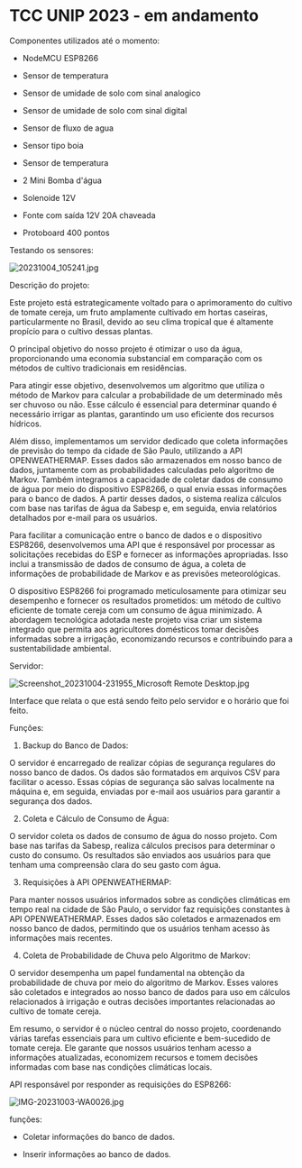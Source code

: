 # TCC UNIP 2023 - em andamento 
 
Componentes utilizados até o momento:

- NodeMCU ESP8266

- Sensor de temperatura

- Sensor de umidade de solo com sinal analogico
 
- Sensor de umidade de solo com sinal digital
 
- Sensor de fluxo de agua 

- Sensor tipo boia 

- Sensor de temperatura 

- 2 Mini Bomba d'água 

- Solenoide 12V

- Fonte com saída 12V 20A chaveada

- Protoboard 400 pontos

Testando os sensores:


![20231004_105241.jpg](https://github.com/anderson1610/Irrigacao-tomate-cereja/assets/74426791/2b29fcb9-ae13-4cda-b757-7a55c7468d10)


Descrição do projeto:

Este projeto está estrategicamente voltado para o aprimoramento do cultivo de tomate cereja, um fruto amplamente cultivado em hortas caseiras, particularmente no Brasil, devido ao seu clima tropical que é altamente propício para o cultivo dessas plantas.

O principal objetivo do nosso projeto é otimizar o uso da água, proporcionando uma economia substancial em comparação com os métodos de cultivo tradicionais em residências.

Para atingir esse objetivo, desenvolvemos um algoritmo que utiliza o método de Markov para calcular a probabilidade de um determinado mês ser chuvoso ou não. Esse cálculo é essencial para determinar quando é necessário irrigar as plantas, garantindo um uso eficiente dos recursos hídricos.

Além disso, implementamos um servidor dedicado que coleta informações de previsão do tempo da cidade de São Paulo, utilizando a API OPENWEATHERMAP. Esses dados são armazenados em nosso banco de dados, juntamente com as probabilidades calculadas pelo algoritmo de Markov. Também integramos a capacidade de coletar dados de consumo de água por meio do dispositivo ESP8266, o qual envia essas informações para o banco de dados. A partir desses dados, o sistema realiza cálculos com base nas tarifas de água da Sabesp e, em seguida, envia relatórios detalhados por e-mail para os usuários.

Para facilitar a comunicação entre o banco de dados e o dispositivo ESP8266, desenvolvemos uma API que é responsável por processar as solicitações recebidas do ESP e fornecer as informações apropriadas. Isso inclui a transmissão de dados de consumo de água, a coleta de informações de probabilidade de Markov e as previsões meteorológicas.

O dispositivo ESP8266 foi programado meticulosamente para otimizar seu desempenho e fornecer os resultados prometidos: um método de cultivo eficiente de tomate cereja com um consumo de água minimizado. A abordagem tecnológica adotada neste projeto visa criar um sistema integrado que permita aos agricultores domésticos tomar decisões informadas sobre a irrigação, economizando recursos e contribuindo para a sustentabilidade ambiental.

Servidor:


![Screenshot_20231004-231955_Microsoft Remote Desktop.jpg](https://github.com/anderson1610/Irrigacao-tomate-cereja/assets/74426791/6b5e3d12-26e7-4079-9148-879883bb7eb5)

Interface que relata o que está sendo feito pelo servidor e o horário que foi feito.

Funções:

1. Backup do Banco de Dados:

O servidor é encarregado de realizar cópias de segurança regulares do nosso banco de dados. Os dados são formatados em arquivos CSV para facilitar o acesso. Essas cópias de segurança são salvas localmente na máquina e, em seguida, enviadas por e-mail aos usuários para garantir a segurança dos dados.

2. Coleta e Cálculo de Consumo de Água:

O servidor coleta os dados de consumo de água do nosso projeto. Com base nas tarifas da Sabesp, realiza cálculos precisos para determinar o custo do consumo. Os resultados são enviados aos usuários para que tenham uma compreensão clara do seu gasto com água.

3. Requisições à API OPENWEATHERMAP:

Para manter nossos usuários informados sobre as condições climáticas em tempo real na cidade de São Paulo, o servidor faz requisições constantes à API OPENWEATHERMAP. Esses dados são coletados e armazenados em nosso banco de dados, permitindo que os usuários tenham acesso às informações mais recentes.

4. Coleta de Probabilidade de Chuva pelo Algoritmo de Markov:

O servidor desempenha um papel fundamental na obtenção da probabilidade de chuva por meio do algoritmo de Markov. Esses valores são coletados e integrados ao nosso banco de dados para uso em cálculos relacionados à irrigação e outras decisões importantes relacionadas ao cultivo de tomate cereja.

Em resumo, o servidor é o núcleo central do nosso projeto, coordenando várias tarefas essenciais para um cultivo eficiente e bem-sucedido de tomate cereja. Ele garante que nossos usuários tenham acesso a informações atualizadas, economizem recursos e tomem decisões informadas com base nas condições climáticas locais.

API responsável por responder as requisições do ESP8266: 

![IMG-20231003-WA0026.jpg](https://github.com/anderson1610/Irrigacao-tomate-cereja/assets/74426791/7594492e-76e4-4c07-ae3c-c0f50697e6d8)

funções:

- Coletar informações do banco de dados.

- Inserir informações ao banco de dados.